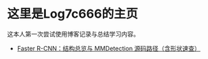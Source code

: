 # 这里是Log7c666的主页

这本人第一次尝试使用博客记录与总结学习内容。

- [Faster R-CNN：结构总览与 MMDetection 源码路径（含形状速查）](/_posts/2025-10-25-faster-rcnn-mmdet.md)
